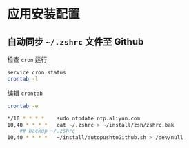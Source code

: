 # 应用安装配置
## 自动同步 `~/.zshrc` 文件至 Github
检查 `cron` 运行
```bash
service cron status
crontab -l
```
编辑 `crontab`
```bash
crontab -e

*/10 * * * *    sudo ntpdate ntp.aliyun.com
10,40 * * * *   cat ~/.zshrc > ~/install/zsh/zshrc.bak
    ## backup ~/.zshrc
10,40 * * * *   ~/install/autopushtoGithub.sh > /dev/null
```